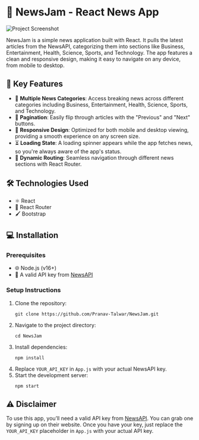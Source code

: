 <h1>📰 NewsJam - React News App</h1>
<img src="https://raw.githubusercontent.com/Pranav-Talwar/NewsJam/main/public/NewsJam1qq.PNG" alt="Project Screenshot" />

<p>NewsJam is a simple news application built with React. It pulls the latest articles from the NewsAPI, categorizing them into sections like Business, Entertainment, Health, Science, Sports, and Technology. The app features a clean and responsive design, making it easy to navigate on any device, from mobile to desktop.</p>

<h2>🚀 Key Features</h2>
 
<ul>
  <li>📢 <strong>Multiple News Categories</strong>: Access breaking news across different categories including Business, Entertainment, Health, Science, Sports, and Technology.</li>
  <li>📖 <strong>Pagination</strong>: Easily flip through articles with the "Previous" and "Next" buttons.</li>
  <li>📱 <strong>Responsive Design</strong>: Optimized for both mobile and desktop viewing, providing a smooth experience on any screen size.</li>
  <li>⏳ <strong>Loading State</strong>: A loading spinner appears while the app fetches news, so you're always aware of the app's status.</li>
  <li>🔗 <strong>Dynamic Routing</strong>: Seamless navigation through different news sections with React Router.</li>
</ul>

<h2>🛠️ Technologies Used</h2>

<ul>
  <li>⚛️ React</li>
  <li>🧭 React Router</li>
  <li>🖌️ Bootstrap</li>
</ul>

<h2>💻 Installation</h2>

<h3>Prerequisites</h3>
<ul>
  <li>🌐 Node.js (v16+)</li>
  <li>📡 A valid API key from <a href="https://newsapi.org/">NewsAPI</a></li>
</ul>

<h3>Setup Instructions</h3>
<ol>
  <li>Clone the repository:</li>
  <pre><code>git clone https://github.com/Pranav-Talwar/NewsJam.git</code></pre>
  <li>Navigate to the project directory:</li>
  <pre><code>cd NewsJam</code></pre>
  <li>Install dependencies:</li>
  <pre><code>npm install</code></pre>
  <li>Replace <code>YOUR_API_KEY</code> in <code>App.js</code> with your actual NewsAPI key.</li>
  <li>Start the development server:</li>
  <pre><code>npm start</code></pre>
</ol>

<h2>⚠️ Disclaimer</h2>

<p>To use this app, you’ll need a valid API key from <a href="https://newsapi.org/">NewsAPI</a>. You can grab one by signing up on their website. Once you have your key, just replace the <code>YOUR_API_KEY</code> placeholder in <code>App.js</code> with your actual API key.</p>


